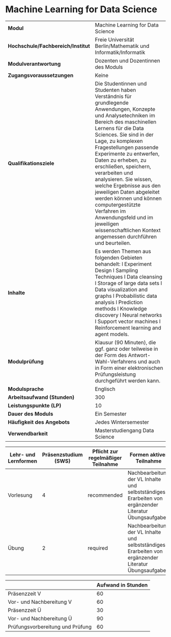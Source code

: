 # Machine Learning for Data Science
|                                    |   |
|------------------------------------|---|
|**Modul**                           | Machine Learning for Data Science |
|**Hochschule/Fachbereich/Institut** | Freie Universität Berlin/Mathematik und Informatik/Informatik |
|**Modulverantwortung**              | Dozenten und Dozentinnen des Moduls |
|**Zugangsvoraussetzungen**          | Keine |
|**Qualifikationsziele**             | Die Studentinnen und Studenten haben Verständnis für grundlegende Anwendungen, Konzepte und Analysetechniken im Bereich des maschinellen Lernens für die Data Sciences. Sie sind in der Lage, zu komplexen Fragestellungen passende Experimente zu entwerfen, Daten zu erheben, zu erschließen, speichern, verarbeiten und analysieren. Sie wissen, welche Ergebnisse aus den jeweiligen Daten abgeleitet werden können und können computergestützte Verfahren im Anwendungsfeld und im jeweiligen wissenschaftlichen Kontext angemessen durchführen und beurteilen. |
|**Inhalte**                         | Es werden Themen aus folgenden Gebieten behandelt: l Experiment Design l Sampling Techniques l Data cleansing l Storage of large data sets l Data visualization and graphs l Probabilistic data analysis l Prediction methods l Knowledge discovery l Neural networks l Support vector machines l Reinforcement learning and agent models. |
|**Modulprüfung**                    | Klausur (90 Minuten), die ggf. ganz oder teilweise in der Form des Antwort-Wahl-Verfahrens und auch in Form einer elektronischen Prüfungsleistung durchgeführt werden kann. |
|**Modulsprache**                    | Englisch |
|**Arbeitsaufwand (Stunden)**        | 300 |
|**Leistungspunkte (LP)**            | 10 |
|**Dauer des Moduls**                | Ein Semester |
|**Häufigkeit des Angebots**         | Jedes Wintersemester |
|**Verwendbarkeit**                  | Masterstudiengang Data Science |

| Lehr- und Lernformen | Präsenzstudium <br> (SWS) | Pflicht zur regelmäßiger Teilnahme | Formen aktiver Teilnahme |
| ---------------------|---------------------------|------------------------------------|------------------------- |
| Vorlesung            | 4                         | recommended                        | Nachbearbeitung der VL Inhalte und selbstständiges Erarbeiten von ergänzender Literatur<br>Übungsaufgaben |
| Übung                | 2                         | required                           | Nachbearbeitung der VL Inhalte und selbstständiges Erarbeiten von ergänzender Literatur<br>Übungsaufgaben |

|   | Aufwand in Stunden |
| - |--------------------|
| Präsenzzeit V                            | 60    |
| Vor- und Nachbereitung V                 | 60    |
| Präsenzzeit Ü                            | 30    |
| Vor- und Nachbereitung Ü                 | 90    |
| Prüfungsvorbereitung und Prüfung         | 60    |

